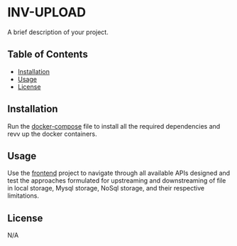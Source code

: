 # INV-UPLOAD

A brief description of your project.

## Table of Contents

- [Installation](#installation)
- [Usage](#usage)
- [License](#license)

## Installation

Run the [docker-compose](docker-compose.yml) file to install all the required dependencies and revv up the docker containers.

## Usage

Use the [frontend](frontend/) project to navigate through all available APIs designed and test the approaches formulated for upstreaming and downstreaming of file in local storage, Mysql storage, NoSql storage, and their respective limitations.


## License

N/A